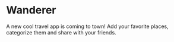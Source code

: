 # Wanderer

A new cool travel app is coming to town!
Add your favorite places, categorize them and share with your friends.

